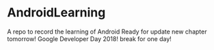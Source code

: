 # AndroidLearning
A repo to record the learning of Android
Ready for update new chapter tomorrow!
Google Developer Day 2018! break for one day!
